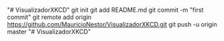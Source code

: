 "# VisualizadorXKCD"  git init git add README.md git commit -m "first commit" git remote add origin https://github.com/MauricioNestor/VisualizadorXKCD.git git push -u origin master
"# VisualizadorXKCD" 
